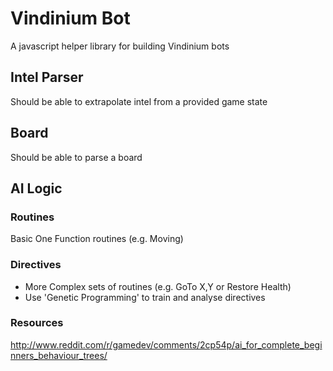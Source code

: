 # Vindinium Bot

A javascript helper library for building Vindinium bots

## Intel Parser

Should be able to extrapolate intel from a provided game state

## Board

Should be able to parse a board

## AI Logic

### Routines
Basic One Function routines (e.g. Moving)

### Directives
- More Complex sets of routines (e.g. GoTo X,Y or Restore Health)
- Use 'Genetic Programming' to train and analyse directives

### Resources
http://www.reddit.com/r/gamedev/comments/2cp54p/ai_for_complete_beginners_behaviour_trees/

